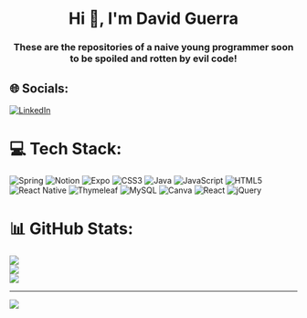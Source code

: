 <h1 align="center">Hi 👋, I'm David Guerra</h1>
<h3 align="center">These are the repositories of a naive young programmer soon to be spoiled and rotten by evil code!</h3>

## 🌐 Socials:
[![LinkedIn](https://img.shields.io/badge/LinkedIn-%230077B5.svg?logo=linkedin&logoColor=white)](https://linkedin.com/in/davidxavierguerra) 



# 💻 Tech Stack:
![Spring](https://img.shields.io/badge/spring-%236DB33F.svg?style=for-the-badge&logo=spring&logoColor=white) ![Notion](https://img.shields.io/badge/Notion-%23000000.svg?style=for-the-badge&logo=notion&logoColor=white) ![Expo](https://img.shields.io/badge/expo-1C1E24?style=for-the-badge&logo=expo&logoColor=#D04A37) ![CSS3](https://img.shields.io/badge/css3-%231572B6.svg?style=for-the-badge&logo=css3&logoColor=white) ![Java](https://img.shields.io/badge/java-%23ED8B00.svg?style=for-the-badge&logo=java&logoColor=white) ![JavaScript](https://img.shields.io/badge/javascript-%23323330.svg?style=for-the-badge&logo=javascript&logoColor=%23F7DF1E) ![HTML5](https://img.shields.io/badge/html5-%23E34F26.svg?style=for-the-badge&logo=html5&logoColor=white) ![React Native](https://img.shields.io/badge/react_native-%2320232a.svg?style=for-the-badge&logo=react&logoColor=%2361DAFB) ![Thymeleaf](https://img.shields.io/badge/Thymeleaf-%23005C0F.svg?style=for-the-badge&logo=Thymeleaf&logoColor=white) ![MySQL](https://img.shields.io/badge/mysql-%2300f.svg?style=for-the-badge&logo=mysql&logoColor=white) ![Canva](https://img.shields.io/badge/Canva-%2300C4CC.svg?style=for-the-badge&logo=Canva&logoColor=white) ![React](https://img.shields.io/badge/react-%2320232a.svg?style=for-the-badge&logo=react&logoColor=%2361DAFB) ![jQuery](https://img.shields.io/badge/jquery-%230769AD.svg?style=for-the-badge&logo=jquery&logoColor=white)
# 📊 GitHub Stats:
![](https://github-readme-stats.vercel.app/api?username=davidguerra27&theme=light&hide_border=false&include_all_commits=false&count_private=false)<br/>
![](https://github-readme-streak-stats.herokuapp.com/?user=davidguerra27&theme=light&hide_border=false)<br/>
![](https://github-readme-stats.vercel.app/api/top-langs/?username=davidguerra27&theme=light&hide_border=false&include_all_commits=false&count_private=false&layout=compact)

---
[![](https://visitcount.itsvg.in/api?id=davidguerra27&icon=0&color=0)](https://visitcount.itsvg.in)

<!-- Proudly created with GPRM ( https://gprm.itsvg.in ) -->
